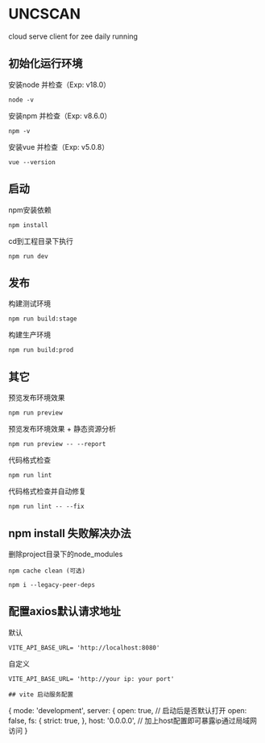 # UNCSCAN

cloud serve client for zee daily running

## 初始化运行环境

安装node 并检查（Exp: v18.0）

```
node -v
```

安装npm 并检查（Exp: v8.6.0）

```
npm -v
```

安装vue 并检查（Exp: v5.0.8）

```
vue --version
```
## 启动
npm安装依赖

```
npm install
```
cd到工程目录下执行

```
npm run dev
```

## 发布
构建测试环境

```
npm run build:stage
```
构建生产环境

```
npm run build:prod
```

## 其它
预览发布环境效果

```
npm run preview
```
预览发布环境效果 + 静态资源分析

```
npm run preview -- --report
```
代码格式检查

```
npm run lint
```
代码格式检查并自动修复

```
npm run lint -- --fix
```
## npm install 失败解决办法
删除project目录下的node_modules
``` shell
npm cache clean (可选)

npm i --legacy-peer-deps
```

## 配置axios默认请求地址
默认
``` 
VITE_API_BASE_URL= 'http://localhost:8080'
```
自定义
```
VITE_API_BASE_URL= 'http://your ip: your port'

## vite 启动服务配置
```
  {
    mode: 'development',
    server: {
      open: true, // 启动后是否默认打开
      open: false,
      fs: {
        strict: true,
      },
      host: '0.0.0.0', // 加上host配置即可暴露ip通过局域网访问
  }
```

